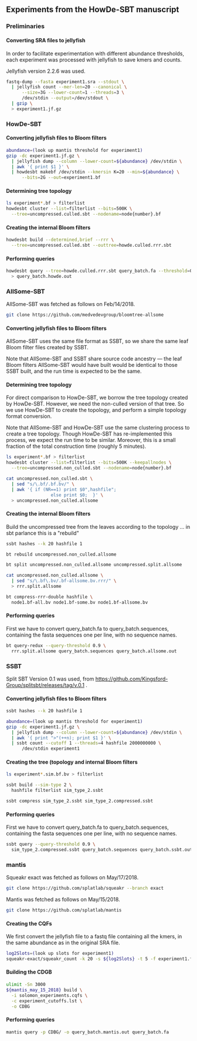 ## Experiments from the HowDe-SBT manuscript

### Preliminaries

#### Converting SRA files to jellyfish

In order to facilitate experimentation with different abundance thresholds,
each experiment was processed with jellyfish to save kmers and counts.

Jellyfish version 2.2.6 was used.

```bash  
fastq-dump --fasta experiment1.sra --stdout \
  | jellyfish count --mer-len=20 --canonical \
      --size=3G --lower-count=1 --threads=3 \
      /dev/stdin --output=/dev/stdout \
  | gzip \
  > experiment1.jf.gz
```

### HowDe-SBT

#### Converting jellyfish files to Bloom filters

```bash  
abundance=(look up mantis threshold for experiment1) 
gzip -dc experiment1.jf.gz \
  | jellyfish dump --column --lower-count=${abundance} /dev/stdin \
  | awk '{ print $1 }' \
  | howdesbt makebf /dev/stdin --kmersin K=20 --min=${abundance} \
      --bits=2G --out=experiment1.bf
```

#### Determining tree topology

```bash  
ls experiment*.bf > filterlist
howdesbt cluster --list=filterlist --bits=500K \
  --tree=uncompressed.culled.sbt --nodename=node{number}.bf
```

#### Creating the internal Bloom filters

```bash  
howdesbt build --determined,brief --rrr \
  --tree=uncompressed.culled.sbt --outtree=howde.culled.rrr.sbt
```

#### Performing queries

```bash  
howdesbt query --tree=howde.culled.rrr.sbt query_batch.fa --threshold=0.9 \
  > query_batch.howde.out
```

### AllSome-SBT

AllSome-SBT was fetched as follows on Feb/14/2018.
```bash  
git clone https://github.com/medvedevgroup/bloomtree-allsome
```

#### Converting jellyfish files to Bloom filters

AllSome-SBT uses the same file format as SSBT, so we share the same leaf
Bloom filter files created by SSBT.

Note that AllSome-SBT and SSBT share source code ancestry &mdash; the leaf
Bloom filters AllSome-SBT would have built would be identical to those SSBT
built, and the run time is expected to be the same.

#### Determining tree topology

For direct comparison to HowDe-SBT, we borrow the tree topology created by
HowDe-SBT. However, we need the non-culled version of that tree. So we use
HowDe-SBT to create the topology, and perform a simple topology format
conversion.

Note that AllSome-SBT and HowDe-SBT use the same clustering process to create
a tree topology. Though HowDe-SBT has re-implemented this process, we expect
the run time to be similar. Moreover, this is a small fraction of the total
construction time (roughly 5 minutes).

```bash  
ls experiment*.bf > filterlist
howdesbt cluster --list=filterlist --bits=500K --keepallnodes \
  --tree=uncompressed.non_culled.sbt --nodename=node{number}.bf

cat uncompressed.non_culled.sbt \
  | sed "s/\.bf/.bf.bv/" \
  | awk '{ if (NR==1) print $0",hashfile";
                 else print $0;  }' \
  > uncompressed.non_culled.allsome
```

#### Creating the internal Bloom filters

Build the uncompressed tree from the leaves according to the topology ... in
sbt parlance this is a "rebuild"

```bash  
ssbt hashes --k 20 hashfile 1

bt rebuild uncompressed.non_culled.allsome

bt split uncompressed.non_culled.allsome uncompressed.split.allsome

cat uncompressed.non_culled.allsome \
  | sed "s/\.bf\.bv/.bf-allsome.bv.rrr/" \
  > rrr.split.allsome

bt compress-rrr-double hashfile \
  node1.bf-all.bv node1.bf-some.bv node1.bf-allsome.bv
```

#### Performing queries

First we have to convert query_batch.fa to query_batch.sequences, containing
the fasta sequences one per line, with no sequence names.

```bash  
bt query-redux --query-threshold 0.9 \
  rrr.split.allsome query_batch.sequences query_batch.allsome.out
```

### SSBT

Split SBT Version 0.1 was used, from
https://github.com/Kingsford-Group/splitsbt/releases/tag/v.0.1 .

#### Converting jellyfish files to Bloom filters

```bash  
ssbt hashes --k 20 hashfile 1

abundance=(look up mantis threshold for experiment1) 
gzip -dc experiment1.jf.gz \
  | jellyfish dump --column --lower-count=${abundance} /dev/stdin \
  | awk '{ print ">"(++n); print $1 }' \
  | ssbt count --cutoff 1 --threads=4 hashfile 2000000000 \
      /dev/stdin experiment1
```

#### Creating the tree (topology and internal Bloom filters

```bash  
ls experiment*.sim.bf.bv > filterlist

ssbt build --sim-type 2 \
  hashfile filterlist sim_type_2.ssbt

ssbt compress sim_type_2.ssbt sim_type_2.compressed.ssbt
```

#### Performing queries

First we have to convert query_batch.fa to query_batch.sequences, containing
the fasta sequences one per line, with no sequence names.

```bash  
ssbt query --query-threshold 0.9 \
  sim_type_2.compressed.ssbt query_batch.sequences query_batch.ssbt.out
```

### mantis

Squeakr exact was fetched as follows on May/17/2018.
```bash  
git clone https://github.com/splatlab/squeakr --branch exact
```

Mantis was fetched as follows on May/15/2018.
```bash  
git clone https://github.com/splatlab/mantis
```

#### Creating the CQFs

We first convert the jellyfish file to a fastq file containing all the kmers,
in the same abundance as in the original SRA file.

```bash  
log2Slots=(look up slots for experiment1) 
squeakr-exact/squeakr_count -k 20 -s ${log2Slots} -t 5 -f experiment1.fastq
```

#### Building the CDGB

```bash  
ulimit -Sn 3000
${mantis_may_15_2018} build \
  -i solomon_experiments.cqfs \
  -c experiment_cutoffs.lst \
  -o CDBG
```

#### Performing queries

```bash  
mantis query -p CDBG/ -o query_batch.mantis.out query_batch.fa
```

